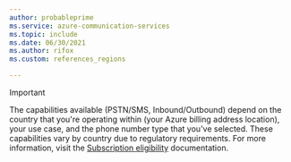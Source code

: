 ```yaml
---
author: probableprime
ms.service: azure-communication-services
ms.topic: include
ms.date: 06/30/2021
ms.author: rifox
ms.custom: references_regions

---
```

> [!IMPORTANT]
> The capabilities available (PSTN/SMS, Inbound/Outbound) depend on the country that you're operating within (your Azure billing address location), your use case, and the phone number type that you've selected. These capabilities vary by country due to regulatory requirements. For more information, visit the [Subscription eligibility](../concepts/numbers/sub-eligibility-number-capability.md) documentation.
